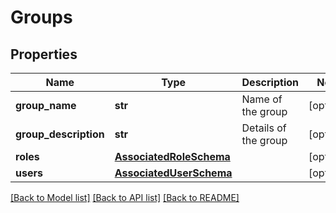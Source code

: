 # Groups

## Properties
Name | Type | Description | Notes
------------ | ------------- | ------------- | -------------
**group_name** | **str** | Name of the group | [optional] 
**group_description** | **str** | Details of the group | [optional] 
**roles** | [**AssociatedRoleSchema**](AssociatedRoleSchema.md) |  | [optional] 
**users** | [**AssociatedUserSchema**](AssociatedUserSchema.md) |  | [optional] 

[[Back to Model list]](../README.md#documentation-for-models) [[Back to API list]](../README.md#documentation-for-api-endpoints) [[Back to README]](../README.md)


